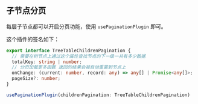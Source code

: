 ## 子节点分页

每层子节点都可以开启分页功能，使用 `usePaginationPlugin` 即可。

这个插件的签名如下：

```ts
export interface TreeTableChildrenPagination {
  // 需要在树节点上通过这个属性查找节点的下一级一共有多少数据
  totalKey: string | number;
  // 分页加载更多函数 返回的结果会被自动重置到节点上
  onChange: (current: number, record: any) => any[] | Promise<any[]>;
  pageSize?: number;
}

usePaginationPlugin(childrenPagination: TreeTableChildrenPagination)
```

<code src="./Pagination" />
